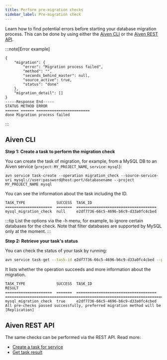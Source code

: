 ```yaml
---
title: Perform pre-migration checks
sidebar_label: Pre-migration check
---
```


Learn how to find potential errors before starting your database migration process. This can be done by using either the [Aiven CLI](https://github.com/aiven/aiven-client) or the [Aiven REST API](https://api.aiven.io/doc/#section/Introduction).

:::note[Error example]

```text
{
    "migration": {
        "error": "Migration process failed",
        "method": "",
        "seconds_behind_master": null,
        "source_active": true,
        "status": "done"
    },
    "migration_detail": []
}
-----Response End-----
STATUS METHOD ERROR
====== ====== ========================
done Migration process failed
```

:::

## Aiven CLI

**Step 1: Create a task to perform the migration check**

You can create the task of migration, for example, from a MySQL DB to an
Aiven service (`project`: `MY_PROJECT_NAME`, `service`: `mysql`):

```shell
avn service task-create --operation migration_check --source-service-uri mysql://user:password@host:port/databasename --project MY_PROJECT_NAME mysql
```

You can see the information about the task including the ID.

```shell
TASK_TYPE              SUCCESS  TASK_ID
=====================  =======  ====================================
mysql_migration_check  null     e2df7736-66c5-4696-b6c9-d33a0fc4cbed
```

:::tip
List the options via the -h menu, for example, to
ignore certain databases for the check. Note that filter
databases are supported by MySQL only at the moment.
:::

**Step 2: Retrieve your task's status**

You can check the status of your task by running:

```bash
avn service task-get --task-id e2df7736-66c5-4696-b6c9-d33a0fc4cbed --project MY_PROJECT_NAME mysql
```

It lists whether the operation succeeds and more information about the migration.

```text
TASK_TYPE              SUCCESS  TASK_ID                               RESULT
=====================  =======  ====================================  ====================================================================================
mysql_migration_check  true     e2df7736-66c5-4696-b6c9-d33a0fc4cbed  All pre-checks passed successfully, preferred migration method will be [Replication]
```

## Aiven REST API

The same checks can be performed via the REST API. Read more:

-   [Create a task for service](https://api.aiven.io/doc/#operation/ServiceTaskCreate)
-   [Get task result](https://api.aiven.io/doc/#operation/ServiceTaskGet)
